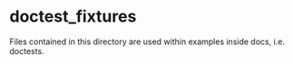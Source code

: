 # doctest_fixtures

Files contained in this directory are used within examples inside docs, i.e.
doctests.
